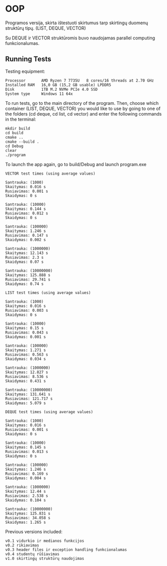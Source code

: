 
# OOP

Programos versija, skirta ištestuoti skirtumus tarp skirtingų duomenų struktūrų tipų. (LIST, DEQUE, VECTOR)

Su DEQUE ir VECTOR struktūromis buvo naudojamas parallel computing funkcionalumas.


## Running Tests

Testing equipment:
```
Processor	    AMD Ryzen 7 7735U   8 cores/16 threads at 2.70 GHz
Installed RAM	16,0 GB (15,2 GB usable) LPDDR5
Disk            1TB M.2 NVMe PCIe 4.0 SSD
System type	    Windows 11 64x
```

To run tests, go to the main directory of the program.
Then, choose which container (LIST, DEQUE, VECTOR) you would like to use by going to one of the folders (cd deque, cd list, cd vector) and enter the following commands in the terminal:

```
mkdir build
cd build
cmake ..
cmake --build .
cd Debug
clear
./program
```

To launch the app again, go to build/Debug and launch program.exe

```
VECTOR test times (using average values)

Santrauka: (1000)
Skaitymas: 0.016 s
Rusiavimas: 0.001 s
Skaidymas: 0 s

Santrauka: (10000)
Skaitymas: 0.144 s
Rusiavimas: 0.012 s
Skaidymas: 0 s

Santrauka: (100000)
Skaitymas: 1.246 s
Rusiavimas: 0.147 s
Skaidymas: 0.002 s

Santrauka: (1000000)
Skaitymas: 12.143 s
Rusiavimas: 2.3 s
Skaidymas: 0.07 s

Santrauka: (10000000)
Skaitymas: 125.888 s
Rusiavimas: 29.741 s
Skaidymas: 0.74 s
```

```
LIST test times (using average values)

Santrauka: (1000)
Skaitymas: 0.016 s
Rusiavimas: 0.003 s
Skaidymas: 0 s

Santrauka: (10000)
Skaitymas: 0.15 s
Rusiavimas: 0.043 s
Skaidymas: 0.001 s

Santrauka: (100000)
Skaitymas: 1.271 s
Rusiavimas: 0.563 s
Skaidymas: 0.034 s

Santrauka: (1000000)
Skaitymas: 12.827 s
Rusiavimas: 8.536 s
Skaidymas: 0.431 s

Santrauka: (10000000)
Skaitymas: 131.641 s
Rusiavimas: 121.717 s
Skaidymas: 5.079 s
```

```
DEQUE test times (using average values)

Santrauka: (1000)
Skaitymas: 0.016 s
Rusiavimas: 0.001 s
Skaidymas: 0 s

Santrauka: (10000)
Skaitymas: 0.145 s
Rusiavimas: 0.013 s
Skaidymas: 0 s

Santrauka: (100000)
Skaitymas: 1.246 s
Rusiavimas: 0.169 s
Skaidymas: 0.004 s

Santrauka: (1000000)
Skaitymas: 12.44 s
Rusiavimas: 2.538 s
Skaidymas: 0.104 s

Santrauka: (10000000)
Skaitymas: 125.831 s
Rusiavimas: 34.058 s
Skaidymas: 1.265 s
```
Previous versions included:
```
v0.1 vidurkio ir medianos funkcijos
v0.2 rikiavimas
v0.3 header files ir exception handling funkcionalumas
v0.4 studentų rūšiavimas
v1.0 skirtingų struktūrų naudojimas
```
